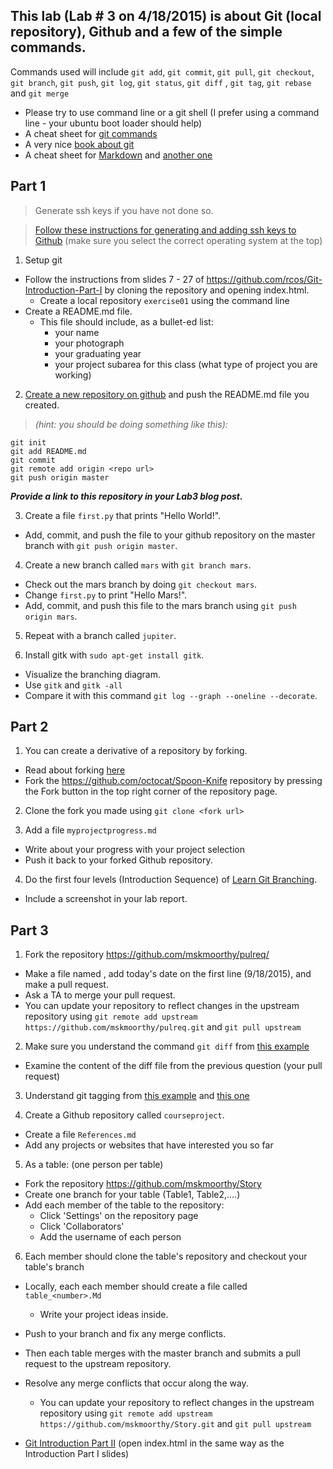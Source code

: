 ## This lab (Lab # 3 on 4/18/2015) is about Git (local repository), Github and a few of the simple commands.

Commands used will include `git add`, `git commit`, `git pull`, `git checkout`, `git branch`, `git push`, `git log`, `git status`, `git diff` , `git tag`,  `git rebase` and `git merge`

- Please try to use command line or a git shell (I prefer using a command line - your ubuntu boot loader should help)
- A cheat sheet for [git commands](https://training.github.com/kit/downloads/github-git-cheat-sheet.pdf)
- A very nice [book about git](https://git-scm.com/book/en/v2)
- A cheat sheet for [Markdown](https://github.com/adam-p/markdown-here/wiki/Markdown-Cheatsheet) and [another one](http://scottboms.com/downloads/documentation/markdown_cheatsheet.pdf)


## Part 1

> Generate ssh keys if you have not done so.

  > [Follow these instructions for generating and adding ssh keys to Github](https://help.github.com/articles/generating-ssh-keys/)
    (make sure you select the correct operating system at the top)

1. Setup git
  * Follow the instructions from slides 7 - 27 of https://github.com/rcos/Git-Introduction-Part-I by cloning the repository and opening index.html.
    * Create a local repository `exercise01` using the command line
  * Create a README.md file.
    * This file should include, as a bullet-ed list:
      * your name
      * your photograph
      * your graduating year
      * your project subarea for this class (what type of project you are working)

2. [Create a new repository on github](https://github.com/new) and push the README.md file you created.
  >*(hint: you should be doing something like this):*
```
git init
git add README.md
git commit
git remote add origin <repo url>
git push origin master
```

  ***Provide a link to this repository in your Lab3 blog post.***

3. Create a file `first.py` that prints "Hello World!".
  * Add, commit, and push the file to your github repository on the master branch with `git push origin master`.

4. Create a new branch called `mars` with `git branch mars`.
  * Check out the mars branch by doing `git checkout mars`.
  * Change `first.py` to print "Hello Mars!".
  * Add, commit, and push this file to the mars branch using `git push origin mars`.

5. Repeat with a branch called `jupiter`.

6. Install gitk with `sudo apt-get install gitk`.
  * Visualize the branching diagram.
  * Use `gitk` and `gitk -all`
  * Compare it with this command `git log --graph --oneline --decorate`.

## Part 2

1. You can create a derivative of a repository by forking.
  * Read about forking [here](https://guides.github.com/activities/forking/index.html)
  * Fork the https://github.com/octocat/Spoon-Knife repository by pressing the Fork button in the top right corner of the repository page.

2. Clone the fork you made using `git clone <fork url>`

3. Add a file `myprojectprogress.md`
  * Write about your progress with your project selection
  * Push it back to your forked Github repository.

4. Do the first four levels (Introduction Sequence) of [Learn Git Branching](http://pcottle.github.io/learnGitBranching/).
  * Include a screenshot in your lab report.

## Part 3

1. Fork the repository https://github.com/mskmoorthy/pulreq/
  * Make a file named <firstName lastName>, add today's date on the first line (9/18/2015), and make a pull request.
  * Ask a TA to merge your pull request.
  * You can update your repository to reflect changes in the upstream repository using `git remote add upstream https://github.com/mskmoorthy/pulreq.git` and `git pull upstream`

2. Make sure you understand the command `git diff` from [this example](https://www.safaribooksonline.com/library/view/version-control-with/9780596158187/ch08s02.html)
  * Examine the content of the diff file from the previous question (your pull request)

3. Understand git tagging from [this example](https://git-scm.com/book/en/v2/Git-Basics-Tagging) and [this one](http://rogerdudler.github.io/git-guide/)

4. Create a Github repository called `courseproject`.
  * Create a file `References.md`
  * Add any projects or websites that have interested you so far

5. As a table: (one person per table)
  * Fork the repository https://github.com/mskmoorthy/Story
  * Create one branch for your table (Table1, Table2,....)
  * Add each member of the table to the repository:
    * Click 'Settings' on the repository page
    * Click 'Collaborators'
    * Add the username of each person

6. Each member should clone the table's repository and checkout your table's branch
  * Locally, each each member should create a file called `table_<number>.Md`
    * Write your project ideas inside.
  * Push to your branch and fix any merge conflicts.
  * Then each table merges with the master branch and submits a pull request to the upstream repository.
  * Resolve any merge conflicts that occur along the way.
    * You can update your repository to reflect changes in the upstream repository using `git remote add upstream https://github.com/mskmoorthy/Story.git` and `git pull upstream`

  * [Git Introduction  Part II](https://github.com/rcos/Git-Introduction-Part-II) (open index.html in the same way as the Introduction Part I slides)
